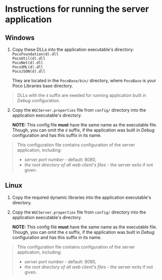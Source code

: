 # Instructions for running the server application

## Windows

1. Copy these DLLs into the application executable's directory:  
      `PocoFoundation(d).dll`  
      `PocoUtil(d).dll`  
      `PocoNet(d).dll`  
      `PocoXML(d).dll`  
      `PocoJSON(d).dll`  
	  
	They are located in the `PocoBase/bin/` directory, where `PocoBase` is your Poco Libraries base directory.
> DLLs with the `d` suffix are needed for running application built in _Debug_ configuration.
      
2. Copy the `WGCServer.properties` file from `config/` directory into the application executable's directory.  

      __NOTE:__ This config file __must__ have the same name as the executable file. Though, you can omit the `d` suffix, if the application          was built in _Debug_ configuration and has this suffix in its name.

> This configuration file contains configuration of the server application, including:
> * _server port number_ - default: 8080,
> * _the root directory of all web client's files_ - the server exits if not given.


## Linux

1. Copy the required dynamic libraries into the application executable's directory.

2. Copy the `WGCServer.properties` file from `config/` directory into the application executable's directory.  

      __NOTE:__ This config file __must__ have the same name as the executable file. Though, you can omit the `d` suffix, if the application          was built in _Debug_ configuration and has this suffix in its name.

> This configuration file contains configuration of the server application, including:
> * _server port number_ - default: 8080,
> * _the root directory of all web client's files_ - the server exits if not given.